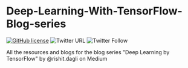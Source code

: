 # Deep-Learning-With-TensorFlow-Blog-series

[![GitHub license](https://img.shields.io/github/license/Rishit-dagli/Deep-Learning-With-TensorFlow-Blog-series)](https://github.com/Rishit-dagli/Deep-Learning-With-TensorFlow-Blog-series/blob/master/LICENSE)
![Twitter URL](https://img.shields.io/twitter/url?style=social&url=https%3A%2F%2Fgithub.com%2FRishit-dagli%2FDeep-Learning-With-TensorFlow-Blog-series)
![Twitter Follow](https://img.shields.io/twitter/follow/rishit_dagli?style=social)

All the resources and blogs for the blog series "Deep Learning by TensorFlow" by @rishit.dagli on Medium

